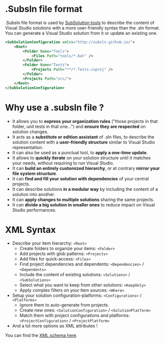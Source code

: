 # .Subsln file format

.Subsln file format is used by [SubSolution tools](https://github.com/ReMinoer/SubSolution) to describe the content of Visual Studio solutions with a more user-friendly syntax than the .sln format. You can generate a Visual Studio solution from it or update an existing one.

```xml
<SubSolutionConfiguration xmlns="http://subsln.github.io/">
    <Root>
        <Folder Name="Tools">
            <Files Path="tools/*.bat" />
        </Folder>
        <Folder Name="Tests">
            <Projects Path="**/*.Tests.csproj" />
        </Folder>
        <Projects Path="src/">
    </Root>
</SubSolutionConfiguration>
```

# Why use a .subsln file ?

- It allows you to __express your organization rules__ ("those projects in that folder, unit tests in that one...") and __ensure they are respected__ on solution changes.
- It acts as a __substitute or edition assistant__ of .sln files, to describe the solution content with a __user-friendly structure__ similar to Visual Studio representation.
- It can also be used as a punctual tool, to __apply a one-time update__.
- It allows to __quickly iterate__ on your solution structure until it matches your needs, without requiring to run Visual Studio.
- It can __build an entirely customized hierarchy__, or at contrary __mirror your file system structure__.
- It can __find and fill your solution with dependencies__ of your central projects.
- It can describe solutions __in a modular way__ by including the content of a solution into another.
- It can __apply changes to multiple solutions__ sharing the same projects.
- It can __divide a big solution in smaller ones__ to reduce impact on Visual Studio performances.

# XML Syntax

- Describe your item hierarchy: `<Root>`
    - Create folders to organize your items: `<Folder>`
    - Add projects with glob patterns: `<Projects>`
    - Add files for quick-access: `<Files>`
    - Find project dependencies and dependents: `<Dependencies>` / `<Dependents>`
    - Include the content of existing solutions: `<Solutions>` / `<SubSolutions>`
    - Select what you want to keep from other solutions: `<KeepOnly>`
    - Apply complex filters on your item sources: `<Where>`
- Setup your solution configuration-platforms: `<Configurations>` / `<Platforms>`
    - Ignore them to auto-generate from projects.
    - Create new ones: `<SolutionConfiguration>` / `<SolutionPlatform>`
    - Match them with project configurations and platforms: `<ProjectConfiguration>` / `<ProjectPlatform>`
- And a lot more options as XML attributes !

You can find the [XML schema here](https://github.com/ReMinoer/SubSolution/blob/master/Sources/SubSolution.Builders/SubSolutionConfiguration.xsd).
